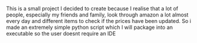 This is a small project I decided to create because I realise that a lot of people, especially my friends and family, look through amazon a lot almost every day and different items to check if the prices have been updated. So i made an extremely simple python script which I will package into an executable so the user doesnt require an IDE
